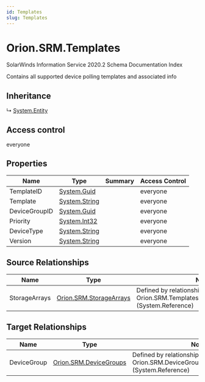 ```yaml
---
id: Templates
slug: Templates
---
```


# Orion.SRM.Templates

SolarWinds Information Service 2020.2 Schema Documentation Index

Contains all supported device polling templates and associated info

## Inheritance

↳ [System.Entity](./../System/Entity)

## Access control

everyone

## Properties

| Name | Type | Summary | Access Control |
| ------ | ------ | ------ | ------ |
| TemplateID | [System.Guid](https://docs.microsoft.com/en-us/dotnet/api/system.guid) |  | everyone |
| Template | [System.String](https://docs.microsoft.com/en-us/dotnet/api/system.string) |  | everyone |
| DeviceGroupID | [System.Guid](https://docs.microsoft.com/en-us/dotnet/api/system.guid) |  | everyone |
| Priority | [System.Int32](https://docs.microsoft.com/en-us/dotnet/api/system.int32) |  | everyone |
| DeviceType | [System.String](https://docs.microsoft.com/en-us/dotnet/api/system.string) |  | everyone |
| Version | [System.String](https://docs.microsoft.com/en-us/dotnet/api/system.string) |  | everyone |

## Source Relationships

| Name | Type | Notes |
| ------ | ------ | ------ |
| StorageArrays | [Orion.SRM.StorageArrays](./../Orion.SRM/StorageArrays) | Defined by relationship Orion.SRM.TemplatesReferencesStorageArrays (System.Reference) |

## Target Relationships

| Name | Type | Notes |
| ------ | ------ | ------ |
| DeviceGroup | [Orion.SRM.DeviceGroups](./../Orion.SRM/DeviceGroups) | Defined by relationship Orion.SRM.DeviceGroupsReferencesTemplates (System.Reference) |

